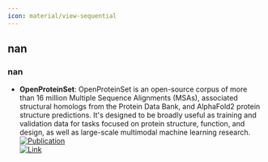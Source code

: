 ```yaml
---
icon: material/view-sequential
---
```



## **nan**
### **nan**
- **OpenProteinSet**: OpenProteinSet is an open-source corpus of more than 16 million Multiple Sequence Alignments (MSAs), associated structural homologs from the Protein Data Bank, and AlphaFold2 protein structure predictions. It's designed to be broadly useful as training and validation data for tasks focused on protein structure, function, and design, as well as large-scale multimodal machine learning research.  
	[![Publication](https://img.shields.io/badge/Publication-Citations:0-blue?style=for-the-badge&logo=bookstack)](https://doi.org/10.48550/arXiv.2308.05326)  
	[![Link](https://img.shields.io/badge/Link-online-brightgreen?style=for-the-badge&logo=cachet&logoColor=65FF8F)](https://arxiv.org/abs/2308.05326)  
